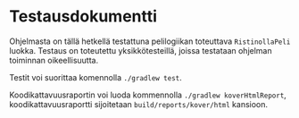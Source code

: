 # Testausdokumentti

Ohjelmasta on tällä hetkellä testattuna pelilogiikan toteuttava `RistinollaPeli` luokka. Testaus on toteutettu yksikkötesteillä, joissa testataan ohjelman toiminnan oikeellisuutta.

Testit voi suorittaa komennolla `./gradlew test`.

Koodikattavuusraportin voi luoda kommennolla `./gradlew koverHtmlReport`, koodikattavuusraportti sijoitetaan `build/reports/kover/html` kansioon.
